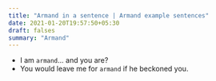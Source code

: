 ```yaml
---
title: "Armand in a sentence | Armand example sentences"
date: 2021-01-20T19:57:50+05:30
draft: falses
summary: "Armand"
---
```

- I am `armand`... and you are?
- You would leave me for `armand` if he beckoned you.
                 
